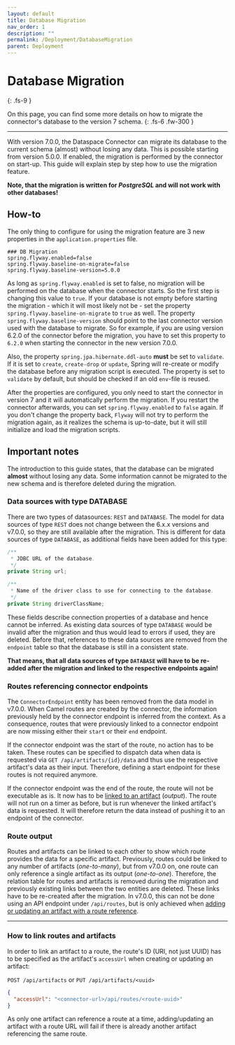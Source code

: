 ```yaml
---
layout: default
title: Database Migration
nav_order: 1
description: ""
permalink: /Deployment/DatabaseMigration
parent: Deployment
---
```


# Database Migration
{: .fs-9 }

On this page, you can find some more details on how to migrate the connector's database to the
version 7 schema.
{: .fs-6 .fw-300 }

---

With version 7.0.0, the Dataspace Connector can migrate its database to the current schema
(almost) without losing any data. This is possible starting from version 5.0.0. If enabled,
the migration is performed by the connector on start-up. This guide will explain step by
step how to use the migration feature.

__Note, that the migration is written for *PostgreSQL* and will not work with other databases!__

## How-to

The only thing to configure for using the migration feature are 3 new properties in the
`application.properties` file.

```properties
### DB Migration
spring.flyway.enabled=false
spring.flyway.baseline-on-migrate=false
spring.flyway.baseline-version=5.0.0
```

As long as `spring.flyway.enabled` is set to false, no migration will be performed on the
database when the connector starts. So the first step is changing this value to `true`.
If your database is not empty before starting the migration - which it will most likely not be -
set the property `spring.flyway.baseline-on-migrate` to `true` as well.
The property `spring.flyway.baseline-version` should point to the last connector version used
with the database to migrate. So for example, if you are using version 6.2.0 of the connector
before the migration, you have to set this property to `6.2.0` when starting the connector in
the new version 7.0.0.

Also, the property `spring.jpa.hibernate.ddl-auto` __must__ be set to `validate`. If it is set
to `create`, `create-drop` or `update`, Spring will re-create or modify the database before any
migration script is executed. The property is set to `validate` by default, but should be checked
if an old `env`-file is reused.

After the properties are configured, you only need to start the connector in version 7 and it
will automatically perform the migration. If you restart the connector afterwards, you can set
`spring.flyway.enabled` to `false` again. If you don't change the property back, `Flyway` will
not try to perform the migration again, as it realizes the schema is up-to-date, but it will
still initialize and load the migration scripts.

## Important notes

The introduction to this guide states, that the database can be migrated __almost__ without
losing any data. Some information cannot be migrated to the new schema and is therefore
deleted during the migration.

### Data sources with type DATABASE

There are two types of datasources: `REST` and `DATABASE`. The model for data sources of type
`REST` does not change between the 6.x.x versions and v7.0.0, so they are still available after
the migration. This is different for data sources of type `DATABASE`, as additional fields have
been added for this type:

```java
/**
 * JDBC URL of the database.
 */
private String url;

/**
 * Name of the driver class to use for connecting to the database.
 */
private String driverClassName;
```

These fields describe connection properties of a database and hence cannot be inferred.
As existing data sources of type `DATABASE` would be invalid after the migration and thus would
lead to errors if used, they are deleted. Before that, references to these data sources are
removed from the `endpoint` table so that the database is still in a consistent state.

__That means, that all data sources of type `DATABASE` will have to be re-added after the migration
and linked to the respective endpoints again!__

### Routes referencing connector endpoints

The `ConnectorEndpoint` entity has been removed from the data model in v7.0.0. When Camel routes
are created by the connector, the information previously held by the connector endpoint is
inferred from the context. As a consequence, routes that were previously linked to a connector
endpoint are now missing either their `start` or their `end` endpoint.

If the connector endpoint was the start of the route, no action has to be taken. These routes
can be specified to dispatch data when data is requested via `GET /api/artifacts/{id}/data` and
thus use the respective artifact's data as their input. Therefore, defining a start endpoint for
these routes is not required anymore.

If the connector endpoint was the end of the route, the route will not be executable as is.
It now has to be [linked to an artifact](#how-to-link-routes-and-artifacts) (*output*).
The route will not run on a timer as before, but is run whenever the linked artifact's data is
requested. It will therefore return the data instead of pushing it to an endpoint of the
connector.

### Route output

Routes and artifacts can be linked to each other to show which route provides the data for a
specific artifact. Previously, routes could be linked to any number of artifacts (*one-to-many*),
but from v7.0.0 on, one route can only reference a single artifact as its output (*one-to-one*).
Therefore, the relation table for routes and artifacts is removed during the migration and
previously existing links between the two entities are deleted. These links have to be re-created
after the migration. In v7.0.0, this can not be done using an API endpoint under `/api/routes`, but
is only achieved when
[adding or updating an artifact with a route reference](#how-to-link-routes-and-artifacts).

---

### How to link routes and artifacts

In order to link an artifact to a route, the route's ID (URI, not just UUID) has to be specified
as the artifact's `accessUrl` when creating or updating an artifact:

`POST /api/artifacts` or `PUT /api/artifacts/<uuid>`

```json
{
  "accessUrl": "<connector-url>/api/routes/<route-uuid>"
}
```

As only one artifact can reference a route at a time, adding/updating an artifact with a route
URL will fail if there is already another artifact referencing the same route.
